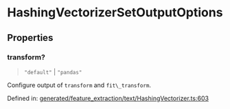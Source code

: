 # HashingVectorizerSetOutputOptions

## Properties

### transform?

> `"default"` \| `"pandas"`

Configure output of `transform` and `fit\_transform`.

Defined in:  [generated/feature\_extraction/text/HashingVectorizer.ts:603](https://github.com/transitive-bullshit/scikit-learn-ts/blob/92ab806/packages/sklearn/src/generated/feature_extraction/text/HashingVectorizer.ts#L603)
